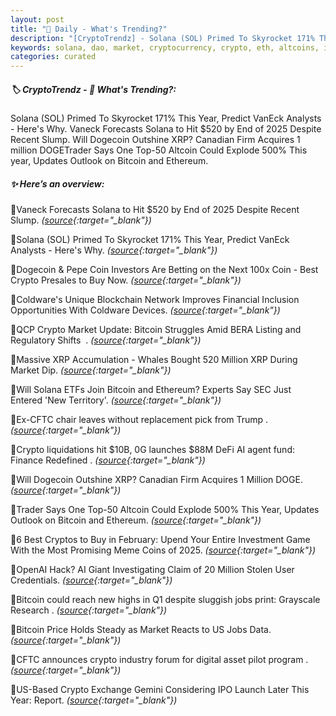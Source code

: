 ```yaml
---
layout: post
title: "🌅 Daily - What's Trending?"
description: "[CryptoTrendz] - Solana (SOL) Primed To Skyrocket 171% This Year, Predict VanEck Analysts - Here's Why. Vaneck Forecasts Solana to Hit $520 by End of 2025 Despite Recent Slump. Will Dogecoin Outshine XRP? Canadian Firm Acquires 1 million DOGETrader Says One Top-50 Altcoin Could Explode 500% This year, Updates Outlook on Bitcoin and Ethereum."
keywords: solana, dao, market, cryptocurrency, crypto, eth, altcoins, investment, nft, defi, assets
categories: curated
---
```


##### 🏷️  CryptoTrendz - 📌 *What's Trending?:*

Solana (SOL) Primed To Skyrocket 171% This Year, Predict VanEck Analysts - Here's Why. Vaneck Forecasts Solana to Hit $520 by End of 2025 Despite Recent Slump. Will Dogecoin Outshine XRP? Canadian Firm Acquires 1 million DOGETrader Says One Top-50 Altcoin Could Explode 500% This year, Updates Outlook on Bitcoin and Ethereum.

##### ✨ *Here’s an overview:*


🔹Vaneck Forecasts Solana to Hit $520 by End of 2025 Despite Recent Slump. *([source](https://s.avyag.com/xkew){:target="_blank"})*

🔹Solana (SOL) Primed To Skyrocket 171% This Year, Predict VanEck Analysts - Here's Why. *([source](https://s.avyag.com/n975){:target="_blank"})*

🔹Dogecoin & Pepe Coin Investors Are Betting on the Next 100x Coin - Best Crypto Presales to Buy Now. *([source](https://s.avyag.com/uxxk){:target="_blank"})*

🔹Coldware's Unique Blockchain Network Improves Financial Inclusion Opportunities With Coldware Devices. *([source](https://s.avyag.com/39mz){:target="_blank"})*

🔹QCP Crypto Market Update: Bitcoin Struggles Amid BERA Listing and Regulatory Shifts  . *([source](https://s.avyag.com/nxs0){:target="_blank"})*

🔹Massive XRP Accumulation - Whales Bought 520 Million XRP During Market Dip. *([source](https://s.avyag.com/b5z6){:target="_blank"})*

🔹Will Solana ETFs Join Bitcoin and Ethereum? Experts Say SEC Just Entered \'New Territory\'. *([source](https://s.avyag.com/4kzm){:target="_blank"})*

🔹Ex-CFTC chair leaves without replacement pick from Trump . *([source](https://s.avyag.com/5fh6){:target="_blank"})*

🔹Crypto liquidations hit $10B, 0G launches $88M DeFi AI agent fund: Finance Redefined . *([source](https://s.avyag.com/u6an){:target="_blank"})*

🔹Will Dogecoin Outshine XRP? Canadian Firm Acquires 1 Million DOGE. *([source](https://s.avyag.com/7j9o){:target="_blank"})*

🔹Trader Says One Top-50 Altcoin Could Explode 500% This Year, Updates Outlook on Bitcoin and Ethereum. *([source](https://s.avyag.com/3mxr){:target="_blank"})*

🔹6 Best Cryptos to Buy in February: Upend Your Entire Investment Game With the Most Promising Meme Coins of 2025. *([source](https://s.avyag.com/iq3q){:target="_blank"})*

🔹OpenAI Hack? AI Giant Investigating Claim of 20 Million Stolen User Credentials. *([source](https://s.avyag.com/lslf){:target="_blank"})*

🔹Bitcoin could reach new highs in Q1 despite sluggish jobs print: Grayscale Research . *([source](https://s.avyag.com/bjd3){:target="_blank"})*

🔹Bitcoin Price Holds Steady as Market Reacts to US Jobs Data. *([source](https://s.avyag.com/3tlx){:target="_blank"})*

🔹CFTC announces crypto industry forum for digital asset pilot program . *([source](https://s.avyag.com/tj39){:target="_blank"})*

🔹US-Based Crypto Exchange Gemini Considering IPO Launch Later This Year: Report. *([source](https://s.avyag.com/5mfx){:target="_blank"})*
